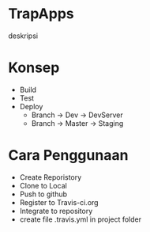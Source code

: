 # TrapApps
deskripsi

# Konsep
- Build
- Test
- Deploy
	- Branch -> Dev -> DevServer
	- Branch -> Master -> Staging

# Cara Penggunaan
- Create Reporistory
- Clone to Local
- Push to github
- Register to Travis-ci.org
- Integrate to repository
- create file .travis.yml in project folder